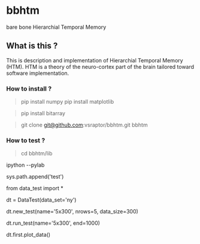 # bbhtm
bare bone Hierarchial Temporal Memory

## What is this ?

This is description and implementation of Hierarchial Temporal Memory (HTM).
HTM is a theory of the neuro-cortex part of the brain tailored toward software implementation.

### How to install ?

> pip install numpy
> pip install matplotlib

> pip install bitarray

> git clone git@github.com:vsraptor/bbhtm.git bbhtm


### How to test ?

> cd bbhtm/lib

ipython --pylab

sys.path.append('test')

from data_test import *

dt = DataTest(data_set='ny')

dt.new_test(name='5x300', nrows=5, data_size=300)

dt.run_test(name='5x300', end=1000)

dt.first.plot_data()



